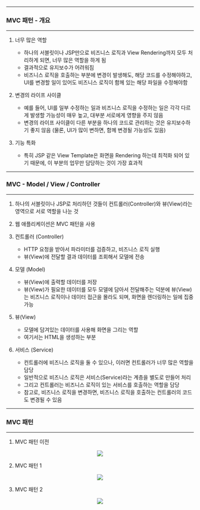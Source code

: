 -----
### MVC 패턴 - 개요
-----
1. 너무 많은 역할
   - 하나의 서블릿이나 JSP만으로 비즈니스 로직과 View Rendering까지 모두 처리하게 되면, 너무 많은 역할을 하게 됨
   - 결과적으로 유지보수가 어려워짐
   - 비즈니스 로직을 호출하는 부분에 변경이 발생해도, 해당 코드를 수정해야하고, UI를 변경할 일이 있어도 비즈니스 로직이 함께 있는 해당 파일을 수정해야함

2. 변경의 라이프 사이클
   - 예를 들어, UI를 일부 수정하는 일과 비즈니스 로직을 수정하는 일은 각각 다르게 발생할 가능성이 매우 높고, 대부분 서로에게 영향을 주지 않음
   - 변경의 라이프 사이클이 다른 부분을 하나의 코드로 관리하는 것은 유지보수하기 좋지 않음 (물론, UI가 많이 변하면, 함께 변경될 가능성도 있음)

3. 기능 특화
   - 특히 JSP 같은 View Template은 화면을 Rendering 하는데 최적화 되어 있기 때문에, 이 부분의 업무만 담당하는 것이 가장 효과적

-----
### MVC - Model / View / Controller
-----
1. 하나의 서블릿이나 JSP로 처리하던 것들이 컨트롤러(Controller)와 뷰(View)라는 영역으로 서로 역할을 나눈 것
2. 웹 애플리케이션은 MVC 패턴을 사용
3. 컨트롤러 (Controller)
   - HTTP 요청을 받아서 파라미터를 검증하고, 비즈니스 로직 실행
   - 뷰(View)에 전달할 결과 데이터를 조회해서 모델에 전송

4. 모델 (Model)
   - 뷰(View)에 출력할 데이터를 저장
   - 뷰(View)가 필요한 데이터를 모두 모델에 담아서 전달해주는 덕분에 뷰(View)는 비즈니스 로직이나 데이터 접근을 몰라도 되며, 화면을 렌더링하는 일에 집중 가능

5. 뷰(View)
   - 모델에 담겨있는 데이터를 사용해 화면을 그리는 역할
   - 여기서는 HTML을 생성하는 부분

6. 서비스 (Service)
   - 컨트롤러에 비즈니스 로직을 둘 수 있으나, 이러면 컨트롤러가 너무 많은 역할을 담당
   - 일반적으로 비즈니스 로직은 서비스(Service)라는 계층을 별도로 만들어 처리
   - 그리고 컨트롤러는 비즈니스 로직이 있는 서비스를 호출하는 역할을 담당
   - 참고로, 비즈니스 로직을 변경하면, 비즈니스 로직을 호출하는 컨트롤러의 코드도 변경될 수 있음

-----
### MVC 패턴
-----
1. MVC 패턴 이전
<div align="center">
<img src="https://github.com/sooyounghan/Spring/assets/34672301/d020298e-0a9c-4aa8-bdc6-e75db53af1d0">
</div>

2. MVC 패턴 1
<div align="center">
<img src="https://github.com/sooyounghan/Spring/assets/34672301/2b50d7b2-5b45-47d2-b159-0f5992f4b0c0">
</div>

3. MVC 패턴 2
<div align="center">
<img src="https://github.com/sooyounghan/Spring/assets/34672301/feb04edb-515d-46a7-9e24-79bed17e65f6">
</div>
